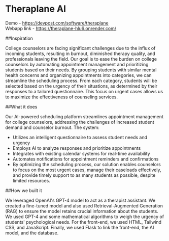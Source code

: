 # Theraplane AI
Demo - https://devpost.com/software/theraplane
<br>
Webapp link - https://theraplane-hlu6.onrender.com/

##Inspiration

College counselors are facing significant challenges due to the influx of incoming students, resulting in burnout, diminished therapy quality, and professionals leaving the field. Our goal is to ease the burden on college counselors by automating appointment management and prioritizing students based on their needs. By grouping students with similar mental health concerns and organizing appointments into categories, we can streamline the scheduling process. From each category, students will be selected based on the urgency of their situations, as determined by their responses to a tailored questionnaire. This focus on urgent cases allows us to maximize the effectiveness of counseling services.

##What it does

Our AI-powered scheduling platform streamlines appointment management for college counselors, addressing the challenges of increased student demand and counselor burnout. The system:

- Utilizes an intelligent questionnaire to assess student needs and urgency
- Employs AI to analyze responses and prioritize appointments 
- Integrates with existing calendar systems for real-time availability
- Automates notifications for appointment reminders and confirmations
- By optimizing the scheduling process, our solution enables counselors to focus on the most urgent cases, manage their caseloads effectively, and provide timely support to as many students as possible, despite limited resources.

##How we built it

We leveraged OpenAI's GPT-4 model to act as a therapist assistant. We created a fine-tuned model and also used Retrieval-Augmented Generation (RAG) to ensure the model retains crucial information about the students. We used GPT-4 and some mathematical algorithms to weigh the urgency of students' psychological needs. For the front-end, we used HTML, Tailwind CSS, and JavaScript. Finally, we used Flask to link the front-end, the AI model, and the database.

